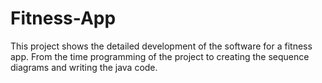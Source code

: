 # Fitness-App
This project shows the detailed development of the software for a fitness app. From the time programming of the project to creating the sequence diagrams and writing the java code.
